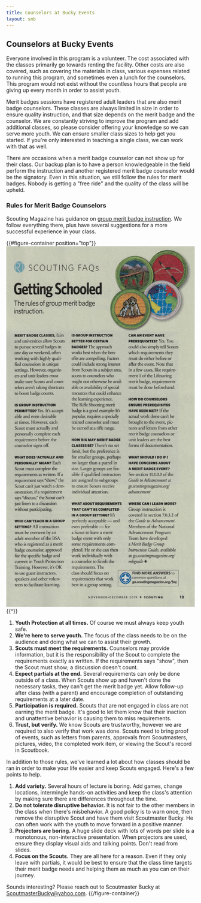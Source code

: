 ```yaml
---
title: Counselors at Bucky Events
layout: smb
---
```


## Counselors at Bucky Events

Everyone involved in this program is a volunteer. The cost associated with the classes primarily go towards renting the facility. Other costs are also covered, such as covering the materials in class, various expenses related to running this program, and sometimes even a lunch for the counselors. This program would not exist without the countless hours that people are giving up every month in order to assist youth.

Merit badges sessions have registered adult leaders that are also merit badge counselors. These classes are always limited in size in order to ensure quality instruction, and that size depends on the merit badge and the counselor. We are constantly striving to improve the program and add additional classes, so please consider offering your knowledge so we can serve more youth. We can ensure smaller class sizes to help get you started. If you're only interested in teaching a single class, we can work with that as well.

There are occasions when a merit badge counselor can not show up for their class. Our backup plan is to have a person knowledgeable in the field perform the instruction and another registered merit badge counselor would be the signatory. Even in this situation, we still follow the rules for merit badges. Nobody is getting a "free ride" and the quality of the class will be upheld.

### Rules for Merit Badge Counselors

Scouting Magazine has guidance on [group merit badge instruction](group-merit-badge-instruction.jpg). We follow everything there, plus have several suggestions for a more successful experience in your class.

{{#figure-container position="top"}}
<a href="group-merit-badge-instruction.jpg"><img src="group-merit-badge-instruction.jpg" class="Maw(100%)"></a>
{{^}}
1. **Youth Protection at all times.** Of course we must always keep youth safe.
2. **We're here to serve youth.** The focus of the class needs to be on the audience and doing what we can to assist their growth.
3. **Scouts must meet the requirements.** Counselors may provide information, but it is the responsibility of the Scout to complete the requirements exactly as written. If the requirements says "show", then the Scout must show; a discussion doesn't count.
4. **Expect partials at the end.** Several requirements can only be done outside of a class. When Scouts show up and haven't done the necessary tasks, they can't get the merit badge yet. Allow follow-up after class (with a parent) and encourage completion of outstanding requirements at a later date.
5. **Participation is required.** Scouts that are not engaged in class are not earning the merit badge. It's good to let them know that their inaction and unattentive behavior is causing them to miss requirements.
6. **Trust, but verify.** We know Scouts are trustworthy, however we are required to also verify that work was done. Scouts need to bring proof of events, such as letters from parents, approvals from Scoutmasters, pictures, video, the completed work item, or viewing the Scout's record in Scoutbook.

In addition to those rules, we've learned a lot about how classes should be ran in order to make your life easier and keep Scouts engaged. Here's a few points to help.

1. **Add variety.** Several hours of lecture is boring. Add games, change locations, intermingle hands-on activities and keep the class's attention by making sure there are differences throughout the time.
2. **Do not tolerate disruptive behavior.** It is not fair to the other members in the class when there's misbehavior. A good policy is to warn once, then remove the disruptive Scout and have them visit Scoutmaster Bucky. He can often work with the youth to move forward in a positive manner.
3. **Projectors are boring.** A huge slide deck with lots of words per slide is a monotonous, non-interactive presentation. When projectors are used, ensure they display visual aids and talking points. Don't read from slides.
4. **Focus on the Scouts.** They are all here for a reason. Even if they only leave with partials, it would be best to ensure that the class time targets their merit badge needs and helping them as much as you can on their journey.

Sounds interesting? Please reach out to Scoutmaster Bucky at <a href="mailto:ScoutmasterBucky@yahoo.com?subject=Volunteer Merit Badge Counselor">ScoutmasterBucky@yahoo.com</a>.
{{/figure-container}}
